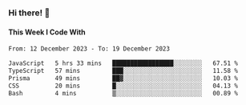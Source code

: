 ### Hi there! 👋

#### This Week I Code With
<!--START_SECTION:waka-->

```txt
From: 12 December 2023 - To: 19 December 2023

JavaScript   5 hrs 33 mins   █████████████████░░░░░░░░   67.51 %
TypeScript   57 mins         ███░░░░░░░░░░░░░░░░░░░░░░   11.58 %
Prisma       49 mins         ██▓░░░░░░░░░░░░░░░░░░░░░░   10.03 %
CSS          20 mins         █░░░░░░░░░░░░░░░░░░░░░░░░   04.13 %
Bash         4 mins          ▒░░░░░░░░░░░░░░░░░░░░░░░░   00.89 %
```

<!--END_SECTION:waka-->
